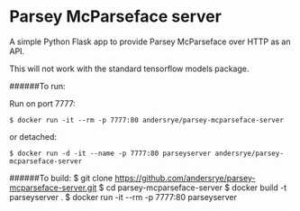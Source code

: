 # Parsey McParseface server

A simple Python Flask app to provide Parsey McParseface over HTTP as an API.

This will not work with the standard tensorflow models package.

######To run:

Run on port 7777:

    $ docker run -it --rm -p 7777:80 andersrye/parsey-mcparseface-server
or detached:

    $ docker run -d -it --name -p 7777:80 parseyserver andersrye/parsey-mcparseface-server    

######To build:
    $ git clone https://github.com/andersrye/parsey-mcparseface-server.git
    $ cd parsey-mcparseface-server
    $ docker build -t parseyserver .
    $ docker run -it --rm -p 7777:80 parseyserver
